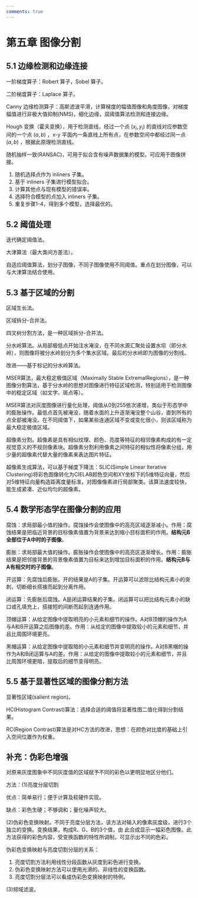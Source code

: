 ```yaml
---
comments: true
---
```


# 第五章 图像分割

## 5.1 边缘检测和边缘连接

一阶梯度算子：Robert 算子，Sobel 算子。

二阶梯度算子：Laplace 算子。

Canny 边缘检测算子：高斯滤波平滑，计算梯度的幅值图像和角度图像，对梯度幅值进行非极大值抑制(NMS)，细化边缘，双阈值算法检测和连接边缘。

Hough 变换（霍夫变换），用于检测直线，经过一个点 $(x_i,y_i)$ 的直线对应参数空间的一个点 $(a,b)$ ，x-y 平面内一条直线上所有点，在参数空间中都经过同一点 $(a,b)$ ，根据此原理检测直线。

随机抽样一致(RANSAC)，可用于拟合含有噪声数据集的模型。可应用于图像拼接。

1. 随机选择点作为 inliners 子集。
2. 基于 inliners 子集进行模型拟合。
3. 计算其他点与现有模型的错误率。
4. 选择符合模型的点加入 inliners 子集。
5. 重复步骤1-4，得到多个模型，选择最优的。

## 5.2 阈值处理

迭代确定阈值法。

大津算法（最大类间方差法）。

自适应阈值算法，划分子图像，不同子图像使用不同阈值。重点在划分图像，可以与大津算法结合使用。

## 5.3 基于区域的分割

区域生长法。

区域拆分-合并法。

四叉树分割方法，是一种区域拆分-合并法。

分水岭算法。从局部极低点开始注水淹没，在不同水源汇聚处设置水坝（即分水岭），则图像将被分水岭划分为多个集水区域。最后的分水岭即为图像的分割线。

改进——基于标记的分水岭算法。

MSER算法，最大稳定极值区域（Maximally Stable ExtremalRegions），是一种图像分割算法，基于分水岭的思想对图像进行特征区域检测，特别适用于检测图像中的稳定区域（如文字、斑点等）。

MSER算法对灰度图像进行量化处理，阈值从0到255依次递增，类似于形态学中的膨胀操作。最低点首先被淹没，随着水面的上升逐渐淹没整个山谷，直到所有的点全部被淹没。在不同阈值下，如果某些连通区域不变或变化很小，则该区域称为最大稳定极值区域。

超像素分割。超像素是具有相似纹理、颜色、亮度等特征的相邻像素构成的有一定视觉意义的不规则像素块。超像素分割利用像素之间特征的相似性将像素分组，用少量的超像素代替大量的像素来表达图片特征。

超像素生成算法，可以基于梯度下降法：SLIC(Simple Linear Iterative Clustering)将彩色图像转化为CIELAB颜色空间和XY坐标下的5维特征向量，然后对5维特征向量构造距离度量标准，对图像像素进行局部聚类。该算法速度较快，能生成紧凑、近似均匀的超像素。

## 5.4 数学形态学在图像分割的应用

腐蚀：求局部最小值的操作。腐蚀操作会使图像中的高亮区域逐渐减小。作用：腐蚀结果是把临近背景的目标像素值置为背景来达到缩小目标面积的作用。**结构元B全部位于A中时的子图像**。

膨胀：求局部最大值的操作。膨胀操作会使图像中的高亮区逐渐增长。作用：膨胀结果是把邻接背景的背景像素值置为目标来达到增加目标面积的作用。**结构元B与A有相交时的子图像**。

开运算：先腐蚀后膨胀。开的结果是A的子集。开运算可以滤除比结构元素小的突刺，切断细长搭接而起到分离作用。

闭运算：先膨胀后腐蚀。A是闭运算结果的子集。闭运算可以把比结构元素小的缺口或孔填充上，搭接短的间断而起到连通作用。

顶帽运算：从给定图像中提取明亮的小元素和细节的操作。A对B顶帽的操作为A与A和B开运算之后图像的差。作用：从给定的图像中提取较小的元素和细节，并且比周围环境更亮。

黑帽运算：从给定图像中提取暗的小元素和细节并变明亮的操作。A对B黑帽的操作为A和B闭运算与A的差。作用：从给定的图像中提取较小的元素和细节，并且比周围环境更暗，提取后的细节变得明亮。

## 5.5 基于显著性区域的图像分割方法

显著性区域(salient region)。

HC(Histogram Contrast)算法：选择合适的阈值将显著性图二值化得到分割结果。

RC(Region Contrast)算法是对HC方法的改进，思想：在颜色对比度的基础上引入空间位置作为权重。

## 补充：伪彩色增强

对原来灰度图象中不同灰度值的区域赋予不同的彩色以更明显地区分他们。

方法：(1)亮度分层切割

优点：简单易行；便于计算及软硬件实现。

缺点：彩色生硬；不够调和；量化噪声较大。

(2)伪彩色变换映射。不同于亮度分层方法，该方法对输入的像素灰度级，进行3个独立的变换。变换结果，构成R、G、B的3个值，由
此合成显示一幅彩色图像。此方法获得的彩色内容，受变换函数的特性所调制，可显示出不同的色彩。

伪彩色变换映射与亮度切割分层的关系：

1. 亮度切割方法利用线性分段函数从灰度到彩色进行变换。
2. 伪彩色变换映射方法可以使用光滑的、非线性的变换函数。
3. 亮度切割分层法可以看成伪彩色变换映射的特例。

(3)频域滤波。
